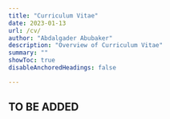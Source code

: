 ```yaml
---
title: "Curriculum Vitae" 
date: 2023-01-13
url: /cv/
author: "Abdalgader Abubaker"
description: "Overview of Curriculum Vitae" 
summary: ""
showToc: true
disableAnchoredHeadings: false

---
```


## TO BE ADDED



